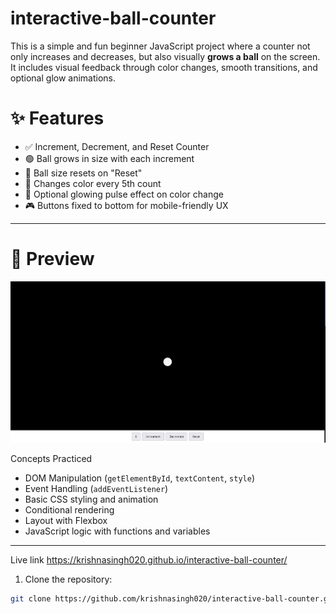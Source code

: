 # interactive-ball-counter
This is a simple and fun beginner JavaScript project where a counter not only increases and decreases, but also visually **grows a ball** on the screen. It includes visual feedback through color changes, smooth transitions, and optional glow animations.


# ✨ Features

- ✅ Increment, Decrement, and Reset Counter
- 🟢 Ball grows in size with each increment
- 🔴 Ball size resets on "Reset"
- 🌈 Changes color every 5th count
- 💫 Optional glowing pulse effect on color change
- 🎮 Buttons fixed to bottom for mobile-friendly UX

---

# 📸 Preview
![Screenshot of the growing ball counter](counter_ss.png)



Concepts Practiced

- DOM Manipulation (`getElementById`, `textContent`, `style`)
- Event Handling (`addEventListener`)
- Basic CSS styling and animation
- Conditional rendering
- Layout with Flexbox
- JavaScript logic with functions and variables

---
Live link
https://krishnasingh020.github.io/interactive-ball-counter/

1. Clone the repository:

```bash
git clone https://github.com/krishnasingh020/interactive-ball-counter.git
